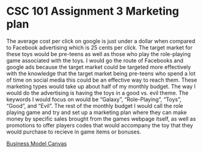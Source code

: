 
<html>
<head>
<h1>CSC 101 Assignment 3 Marketing plan</h1>
</head>
<body>
<p>The average cost per click on google is just under a dollar when compared to Facebook advertising which is 25 cents per click. The target market for these toys would be pre-teens as well as those who play the role-playing game associated with the toys. I would go the route of Facebooks and google ads because the target market could be targeted more effectively with the knowledge that the target market being pre-teens who spend a lot of time on social media this could be an effective way to reach them. These marketing types would take up about half of my monthly budget. The way I would do the advertising is having the toys in a good vs. evil theme. The keywords I would focus on would be “Galaxy”, “Role-Playing”, “Toys”, “Good”, and “Evil”. The rest of the monthly budget I would call the role playing game and try and set up a marketing plan where they can make money by specific sales brought from the games webpage itself, as well as promotions to offer players codes that would accompany the toy that they would purchase to recieve in game items or bonuses.
</p>
<a href="https://canvanizer.com/canvas/rjTycg02lkdjp">Business Model Canvas</a>
</body>
</html>

